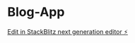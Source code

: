 # Blog-App

[Edit in StackBlitz next generation editor ⚡️](https://stackblitz.com/~/github.com/bhumikabr18/Blog-App)